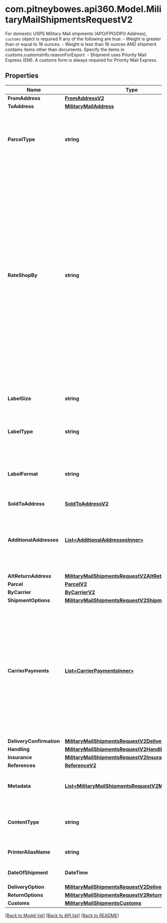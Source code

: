 # com.pitneybowes.api360.Model.MilitaryMailShipmentsRequestV2
For domestic USPS Military Mail shipments (APO/FPO/DPO Address), `customs` object is required if any of the following are true:   - Weight is greater than or equal to 16 ounces.   - Weight is less than 16 ounces AND shipment contains items other than documents. Specify the items in customs.customsInfo.reasonForExport.   - Shipment uses Priority Mail Express (EM). A customs form is always required for Priority Mail Express. 

## Properties

Name | Type | Description | Notes
------------ | ------------- | ------------- | -------------
**FromAddress** | [**FromAddressV2**](FromAddressV2.md) |  | 
**ToAddress** | [**MilitaryMailAddress**](MilitaryMailAddress.md) |  | 
**ParcelType** | **string** | Parcel Type is required for creating a shipment while rating a parcel, which varies as per Carrier selection.&lt;br /&gt; ParcelType can have categories like Package, Envelopes, Paks, Boxes, Tube, etc. &lt;br /&gt; &#x60;Max length &#x3D; 30&#x60;  | 
**RateShopBy** | **string** | RateShop, which is attached to an Enterprise or Location, is done through three approaches: by Carrier, by RateGroup, and by Ruleset. &lt;br /&gt;  Through Carrier, customers can choose the carriers as per requirement, based on which services, parcel types, and special services can be selected, and RateShop is done. &lt;br /&gt; Through RateGroup, customers can select the RateGroup, which has been divided into two categories: Cheapest (w.r.t. price) and Fastest (w.r.t. delivery hours). &lt;br /&gt; Through Ruleset, customers can define the Condition/rule for selecting carriers and their services, so they do not need to worry for Rate Shopping every time they create Shipment. For example, For a particular location, they can set one definite carrier, or apply RateGroup - Cheapest/Fastest. Similarly, for a particular amount like below $1000 Dollars, they can select a definite carrier service, based on RateGroup. | 
**LabelSize** | **string** | Defines the label size of the Shipment, that is, the Shipping Label is available in different Doc Size. &lt;br /&gt; &#x60;Max length &#x3D; 10&#x60; | 
**LabelType** | **string** | Defines the type of the Shipment. QR_CODE supported for carrier USPS only as of now. &lt;br /&gt; &#x60;Max length &#x3D; 14&#x60; | 
**LabelFormat** | **string** | \&quot;Defines the file/format in which the label is printed.&lt;br /&gt; For ZPL2, DOC_4X6 will be supported, while for PDF, both the sizes are supported. QR_CODE can be generated only in GIF format. &#x60;Max length &#x3D; 14&#x60;\&quot;  | 
**SoldToAddress** | [**SoldToAddressV2**](SoldToAddressV2.md) |  | [optional] 
**AdditionalAddresses** | [**List&lt;AdditionalAddressesInner&gt;**](AdditionalAddressesInner.md) | A list of additional addresses associated with the shipment.  - Each object includes an address and its designated type, such as BROKER or other parties involved in customs or shipping processes.  - Additional address could be domestic or International both.   | [optional] 
**AltReturnAddress** | [**MilitaryMailShipmentsRequestV2AltReturnAddress**](MilitaryMailShipmentsRequestV2AltReturnAddress.md) |  | [optional] 
**Parcel** | [**ParcelV2**](ParcelV2.md) |  | [optional] 
**ByCarrier** | [**ByCarrierV2**](ByCarrierV2.md) |  | [optional] 
**ShipmentOptions** | [**MilitaryMailShipmentsRequestV2ShipmentOptions**](MilitaryMailShipmentsRequestV2ShipmentOptions.md) |  | [optional] 
**CarrierPayments** | [**List&lt;CarrierPaymentsInner&gt;**](CarrierPaymentsInner.md) | Defines how carrier charges are billed to a third party. Use this field to specify  account and charge type details for transportation and/or duties and taxes. This  field is optional and currently supported for FedEx, UPS, and DHL Express.  - If no &#x60;party&#x60; (who will pay for TRANSPORTATION_CHARGES or duties and taxes) is explicitly specified during shipment creation, the charges will automatically default to the sender (shipper). To direct charges to a different party, the appropriate bill-to details must be provided in the request.  | [optional] 
**DeliveryConfirmation** | [**MilitaryMailShipmentsRequestV2DeliveryConfirmation**](MilitaryMailShipmentsRequestV2DeliveryConfirmation.md) |  | [optional] 
**Handling** | [**MilitaryMailShipmentsRequestV2Handling**](MilitaryMailShipmentsRequestV2Handling.md) |  | [optional] 
**Insurance** | [**MilitaryMailShipmentsRequestV2Insurance**](MilitaryMailShipmentsRequestV2Insurance.md) |  | [optional] 
**References** | [**ReferenceV2**](ReferenceV2.md) |  | [optional] 
**Metadata** | [**List&lt;MilitaryMailShipmentsRequestV2MetadataInner&gt;**](MilitaryMailShipmentsRequestV2MetadataInner.md) | Additional metadata that needs to be stored for this shipment can be added here.&lt;br /&gt; For now, &#39;Cost Account Name&#39; is supported. | [optional] 
**ContentType** | **string** | Specifies how the label content is encoded.&lt;br/&gt; URL is supported for &#x60;PDF&#x60; and &#x60;GIF&#x60;. &lt;br/&gt; BASE64 is supported for &#x60;ZPL2&#x60;, &#x60;PNG&#x60;, and &#x60;GIF&#x60;.  | [optional] 
**PrinterAliasName** | **string** | Refers to a printer connected (directly or via network) to a computer. &#x60;Max length &#x3D; 60&#x60; | [optional] 
**DateOfShipment** | **DateTime** | The date when shipment is created/shipped. The format of the Date is YYYY-MM-DD. | [optional] 
**DeliveryOption** | [**MilitaryMailShipmentsRequestV2DeliveryOption**](MilitaryMailShipmentsRequestV2DeliveryOption.md) |  | [optional] 
**ReturnOptions** | [**MilitaryMailShipmentsRequestV2ReturnOptions**](MilitaryMailShipmentsRequestV2ReturnOptions.md) |  | [optional] 
**Customs** | [**MilitaryMailShipmentsCustoms**](MilitaryMailShipmentsCustoms.md) |  | [optional] 

[[Back to Model list]](../../README.md#documentation-for-models) [[Back to API list]](../../README.md#documentation-for-api-endpoints) [[Back to README]](../../README.md)

